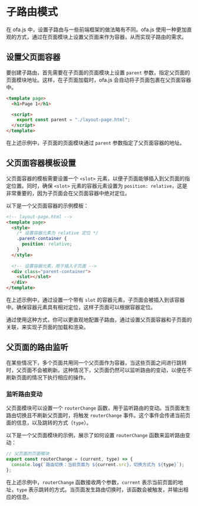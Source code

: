 # 子路由模式

在 ofa.js 中，设置子路由与一些前端框架的做法略有不同。ofa.js 使用一种更加直观的方式，通过在页面模块上设置父页面来作为容器，从而实现子路由的需求。

## 设置父页面容器

要创建子路由，首先需要在子页面的页面模块上设置 `parent` 参数，指定父页面的页面模块地址。这样，在子页面加载时，ofa.js 会自动将子页面包裹在父页面容器中。

```html
<template page>
  <h1>Page 1</h1>

  <script>
    export const parent = "./layout-page.html";
  </script>
</template>

```

在上述示例中，子页面的页面模块通过 `parent` 参数指定了父页面容器的地址。

## 父页面容器模板设置

父页面容器的模板需要设置一个 `<slot>` 元素，以便子页面能够插入到父页面的指定位置。同时，确保 `<slot>` 元素的容器元素设置为 `position: relative`，这是非常重要的，因为子页面会在父页面容器中绝对定位。

以下是一个父页面容器的示例模板：

```html
<!-- layout-page.html -->
<template page>
  <style>
    /* 设置容器元素为 relative 定位 */
    .parent-container {
      position: relative;
    }
  </style>
  
  <!-- 设置容器元素，用于插入子页面 -->
  <div class="parent-container">
    <slot></slot>
  </div>
</template>
```

在上述示例中，通过设置一个带有 `slot` 的容器元素，子页面会被插入到该容器中。确保容器元素具有相对定位，这样子页面可以根据容器定位。

通过使用这种方式，你可以更直观地配置子路由，通过设置父页面容器和子页面的关联，来实现子页面的加载和渲染。

## 父页面的路由监听

在某些情况下，多个页面共用同一个父页面作为容器，当这些页面之间进行跳转时，父页面不会被刷新。这种情况下，父页面仍然可以监听路由的变动，以便在不刷新页面的情况下执行相应的操作。

### 监听路由变动

父页面模块可以设置一个 `routerChange` 函数，用于监听路由的变动。当页面发生路由切换且不刷新父页面时，将触发 `routerChange` 事件。这个事件会传递当前页面的信息，以及跳转的方式（`type`）。

以下是一个父页面模块的示例，展示了如何设置 `routerChange` 函数来监听路由变动：

```javascript
// 父页面的页面模块
export const routerChange = (current, type) => {
  console.log(`路由切换：当前页面为 ${current.src}，切换方式为 ${type}`);
};
```

在上述示例中，`routerChange` 函数接收两个参数，`current` 表示当前页面的地址，`type` 表示跳转的方式。当页面发生路由切换时，该函数会被触发，并输出相应的信息。